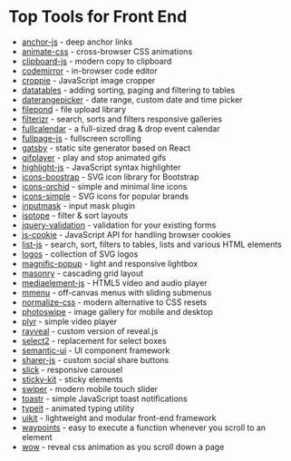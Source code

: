 # Top Tools for Front End

- [anchor-js](https://github.com/bryanbraun/anchorjs) - deep anchor links
- [animate-css](https://github.com/daneden/animate.css) - cross-browser CSS animations
- [clipboard-js](https://github.com/zenorocha/clipboard.js) - modern copy to clipboard
- [codemirror](https://github.com/codemirror/codemirror) - in-browser code editor
- [croppie](https://github.com/foliotek/croppie) - JavaScript image cropper
- [datatables](https://github.com/datatables/datatables) - adding sorting, paging and filtering to tables
- [daterangepicker](https://github.com/dangrossman/daterangepicker) - date range, custom date and time picker
- [filepond](https://github.com/pqina/filepond) - file upload library
- [filterizr](https://github.com/giotiskl/filterizr) - search, sorts and filters responsive galleries
- [fullcalendar](https://github.com/fullcalendar/fullcalendar) - a full-sized drag & drop event calendar
- [fullpage-js](https://github.com/alvarotrigo/fullpage.js) - fullscreen scrolling
- [gatsby](https://github.com/gatsbyjs/gatsby) - static site generator based on React
- [gifplayer](https://github.com/rubentd/gifplayer) - play and stop animated gifs
- [highlight-js](https://github.com/highlightjs/highlight.js) - JavaScript syntax highlighter
- [icons-boostrap](https://github.com/twbs/icons) - SVG icon library for Bootstrap
- [icons-orchid](https://github.com/orchidsoftware/icons) - simple and minimal line icons
- [icons-simple](https://github.com/simple-icons/simple-icons/) - SVG icons for popular brands
- [inputmask](https://github.com/robinherbots/inputmask) - input mask plugin
- [isotope](https://github.com/metafizzy/isotope) - filter & sort layouts
- [jquery-validation](https://github.com/jquery-validation/jquery-validation) - validation for your existing forms
- [js-cookie](https://github.com/js-cookie/js-cookie) - JavaScript API for handling browser cookies
- [list-js](https://github.com/javve/list.js) -  search, sort, filters to tables, lists and various HTML elements
- [logos](https://github.com/gilbarbara/logos) - collection of SVG logos
- [magnific-popup](https://github.com/dimsemenov/magnific-popup) - light and responsive lightbox
- [masonry](https://github.com/desandro/masonry) - cascading grid layout
- [mediaelement-js](https://github.com/mediaelement/mediaelement) - HTML5 video and audio player
- [mmenu](https://github.com/frdh/jquery.mmenu) - off-canvas menus with sliding submenus
- [normalize-css](https://github.com/necolas/normalize.css) - modern alternative to CSS resets
- [photoswipe](https://github.com/dimsemenov/photoswipe) - image gallery for mobile and desktop
- [plyr](https://github.com/sampotts/plyr) - simple video player
- [rayveal](https://github.com/planetoftheweb/rayveal) - custom version of reveal.js
- [select2](https://github.com/select2/select2) - replacement for select boxes
- [semantic-ui](https://github.com/semantic-org/semantic-ui) - UI component framework
- [sharer-js](https://github.com/ellisonleao/sharer.js) - custom social share buttons
- [slick](https://github.com/kenwheeler/slick) - responsive carousel
- [sticky-kit](https://github.com/leafo/sticky-kit) - sticky elements
- [swiper](https://github.com/nolimits4web/swiper) - modern mobile touch slider
- [toastr](https://github.com/codeseven/toastr) - simple JavaScript toast notifications
- [typeit](https://github.com/alexmacarthur/typeit) - animated typing utility
- [uikit](https://github.com/uikit/uikit) - lightweight and modular front-end framework
- [waypoints](https://github.com/imakewebthings/waypoints) - easy to execute a function whenever you scroll to an element
- [wow](https://github.com/matthieua/wow) - reveal css animation as you scroll down a page